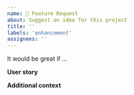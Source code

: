 ```yaml
---
name: 🚀 Feature Request
about: Suggest an idea for this project
title: ''
labels: 'enhancement'
assignees: ''
---
```


<!--A clear and concise description of what feature you are missing.-->

It would be great if ...

**User story**

<!--Describe your problem, feature you are missing, and how you image to look like.-->

**Additional context**

<!--Add any other context or screenshots about the feature request here.-->
